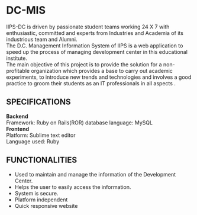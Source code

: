 # DC-MIS
IIPS-DC is driven by passionate student teams working 24 X 7 with enthusiastic, committed and experts from Industries and Academia of its industrious team and Alumni.<br/>
The D.C. Management Information System of IIPS is a web application to speed up the process of managing development center in this educational institute.<br/>
The main objective of this project is to provide the solution for a non-profitable organization which provides a base to carry out academic experiments, to introduce new trends and technologies and involves a good practice to groom their students as an IT professionals in all aspects .

## SPECIFICATIONS
**Backend**   
Framework: Ruby on Rails(ROR) 
database language: MySQL  
**Frontend**    
Platform: Sublime text editor   
Language used: Ruby  


## FUNCTIONALITIES
* Used to maintain and manage the information of the Development Center.
* Helps the user to easily access the information.
* System is secure.
* Platform independent
* Quick responsive website
